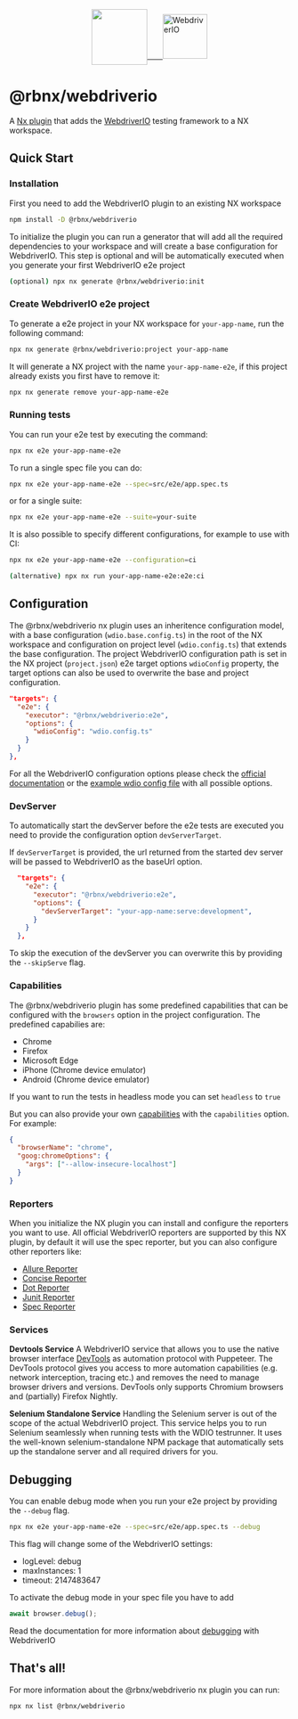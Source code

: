 <div style="display:flex; justify-content:center; align-items:center">
  <a alt="Nx logo" href="https://nx.dev" target="_blank" rel="noreferrer"><img src="https://raw.githubusercontent.com/nrwl/nx/master/images/nx-logo.png" width="100"></a>
  <a href="https://webdriver.io/">&nbsp;&nbsp;&nbsp;&nbsp;&nbsp;&nbsp;
  <img alt="WebdriverIO" src="https://webdriver.io/assets/images/robot-3677788dd63849c56aa5cb3f332b12d5.svg" width="80">
  </a>
</div>

# @rbnx/webdriverio

A [Nx plugin](https://nx.dev/packages/nx-plugin) that adds the [WebdriverIO](https://webdriver.io/) testing framework to a NX workspace.

## Quick Start

### Installation

First you need to add the WebdriverIO plugin to an existing NX workspace

```sh
npm install -D @rbnx/webdriverio
```

To initialize the plugin you can run a generator that will add all the required dependencies to your workspace and will create a base configuration for WebdriverIO. This step is optional and will be automatically executed when you generate your first WebdriverIO e2e project

```sh
(optional) npx nx generate @rbnx/webdriverio:init
```

### Create WebdriverIO e2e project

To generate a e2e project in your NX workspace for `your-app-name`, run the following command:

```sh
npx nx generate @rbnx/webdriverio:project your-app-name
```

It will generate a NX project with the name `your-app-name-e2e`, if this project already exists you first have to remove it:

```sh
npx nx generate remove your-app-name-e2e
```

### Running tests

You can run your e2e test by executing the command:

```sh
npx nx e2e your-app-name-e2e
```

To run a single spec file you can do:

```sh
npx nx e2e your-app-name-e2e --spec=src/e2e/app.spec.ts
```

or for a single suite:

```sh
npx nx e2e your-app-name-e2e --suite=your-suite
```

It is also possible to specify different configurations, for example to use with CI:

```sh
npx nx e2e your-app-name-e2e --configuration=ci

(alternative) npx nx run your-app-name-e2e:e2e:ci
```

## Configuration

The @rbnx/webdriverio nx plugin uses an inheritence configuration model, with a base configuration (`wdio.base.config.ts`) in the root of the NX workspace and configuration on project level (`wdio.config.ts`) that extends the base configuration. The project WebdriverIO configuration path is set in the NX project (`project.json`) e2e target options `wdioConfig` property, the target options can also be used to overwrite the base and project configuration.

```json
"targets": {
  "e2e": {
    "executor": "@rbnx/webdriverio:e2e",
    "options": {
      "wdioConfig": "wdio.config.ts"
    }
  }
},
```

For all the WebdriverIO configuration options please check the [official documentation](https://webdriver.io/docs/configurationfile) or the [example wdio config file](https://github.com/webdriverio/webdriverio/blob/main/examples/wdio.conf.js) with all possible options.

### DevServer

To automatically start the devServer before the e2e tests are executed you need to provide the configuration option `devServerTarget`.

If `devServerTarget` is provided, the url returned from the started dev server will be passed to WebdriverIO as the baseUrl option.

```json
  "targets": {
    "e2e": {
      "executor": "@rbnx/webdriverio:e2e",
      "options": {
        "devServerTarget": "your-app-name:serve:development",
      }
    }
  },
```

To skip the execution of the devServer you can overwrite this by providing the `--skipServe` flag.

### Capabilities

The @rbnx/webdriverio plugin has some predefined capabilities that can be configured with the `browsers` option in the project configuration. The predefined capabilies are:

- Chrome
- Firefox
- Microsoft Edge
- iPhone (Chrome device emulator)
- Android (Chrome device emulator)

If you want to run the tests in headless mode you can set `headless` to `true`

But you can also provide your own [capabilities](https://webdriver.io/docs/capabilities) with the `capabilities` option. For example:

```json
{
  "browserName": "chrome",
  "goog:chromeOptions": {
    "args": ["--allow-insecure-localhost"]
  }
}
```

### Reporters

When you initialize the NX plugin you can install and configure the reporters you want to use. All official WebdriverIO reporters are supported by this NX plugin, by default it will use the spec reporter, but you can also configure other reporters like:

- [Allure Reporter](https://webdriver.io/docs/allure-reporter)
- [Concise Reporter](https://webdriver.io/docs/concise-reporter)
- [Dot Reporter](https://webdriver.io/docs/dot-reporter)
- [Junit Reporter](https://webdriver.io/docs/junit-reporter)
- [Spec Reporter](https://webdriver.io/docs/spec-reporter)

### Services

**Devtools Service**
A WebdriverIO service that allows you to use the native browser interface [DevTools](https://webdriver.io/docs/automationProtocols#devtools-protocol) as automation protocol with Puppeteer. The DevTools protocol gives you access to more automation capabilities (e.g. network interception, tracing etc.) and removes the need to manage browser drivers and versions. DevTools only supports Chromium browsers and (partially) Firefox Nightly.

**Selenium Standalone Service**
Handling the Selenium server is out of the scope of the actual WebdriverIO project. This service helps you to run Selenium seamlessly when running tests with the WDIO testrunner. It uses the well-known selenium-standalone NPM package that automatically sets up the standalone server and all required drivers for you.

## Debugging

You can enable debug mode when you run your e2e project by providing the `--debug` flag.

```sh
npx nx e2e your-app-name-e2e --spec=src/e2e/app.spec.ts --debug
```

This flag will change some of the WebdriverIO settings:

- logLevel: debug
- maxInstances: 1
- timeout: 2147483647

To activate the debug mode in your spec file you have to add

```ts
await browser.debug();
```

Read the documentation for more information about [debugging](https://webdriver.io/docs/debugging) with WebdriverIO

## That's all!

For more information about the @rbnx/webdriverio nx plugin you can run:

```sh
npx nx list @rbnx/webdriverio
```
